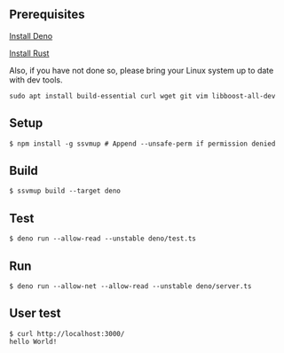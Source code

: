 ## Prerequisites

[Install Deno](https://deno.land/manual/getting_started/installation)

[Install Rust](https://www.rust-lang.org/tools/install)

Also, if you have not done so, please bring your Linux system up to date with dev tools.

```
sudo apt install build-essential curl wget git vim libboost-all-dev
```

## Setup

```
$ npm install -g ssvmup # Append --unsafe-perm if permission denied
```

## Build

```
$ ssvmup build --target deno
```

## Test

```
$ deno run --allow-read --unstable deno/test.ts
```

## Run

```
$ deno run --allow-net --allow-read --unstable deno/server.ts
```

## User test

```
$ curl http://localhost:3000/
hello World!
```
